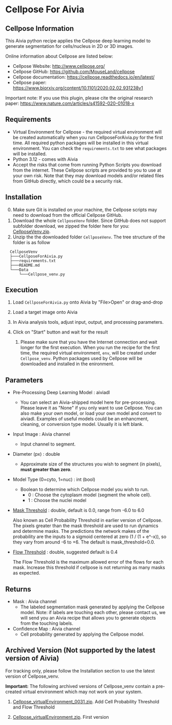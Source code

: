 # Cellpose For Aivia

## Cellpose Information

This Aivia python recipe applies the Cellpose deep learning model to generate segmentation for cells/nucleus in 2D or 3D images.

Online information about Cellpose are listed below:

* Cellpose Website: http://www.cellpose.org/
* Cellpose GitHub: https://github.com/MouseLand/cellpose
* Cellpose documentation: https://cellpose.readthedocs.io/en/latest/
* Cellpose paper: https://www.biorxiv.org/content/10.1101/2020.02.02.931238v1

Important note: If you use this plugin, please cite the original research paper:  https://www.nature.com/articles/s41592-020-01018-x

## Requirements

* Virtual Environment for Cellpose - the required virtual environment will be created automatically when you run CellposeForAivia.py for the first time. All required python packages will be installed in this virtual environment. You can check the `requirements.txt` to see what packages will be installed.
* Python 3.12 - comes with Aivia
* Accept the risks that come from running Python Scripts you download from the internet. These Cellpose scripts are provided to you to use at your own risk. Note that they may download models and/or related files from GitHub directly, which could be a security risk.


## Installation

0. Make sure Git is installed on your machine, the Cellpose scripts may need to download from the official Cellpose GitHub.
1. Download the whole `CellposeVenv` folder. Since GitHub does not support subfolder download, we zipped the folder here for you: [CellposeVenv.zip](../ZippedVenvFolders/CellposeVenv.zip).
2. Unzip the the downloaded folder `CellposeVenv`. The tree structure of the folder is as follow

```bash=
  CellposeVenv
  ├───CellposeForAivia.py
  ├───requirements.txt
  ├───README.md
  └───Data
      └───Cellpose_venv.py
```

## Execution

1. Load `CellposeForAivia.py` onto Aivia by "File>Open" or drag-and-drop

2. Load a target image onto Aivia

3. In Aivia analysis tools, adjust input, output, and processing parameters.

4. Click on "Start" button and wait for the result
    1. Please make sure that you have the Internet connection and wait longer for the first execution. When you run the recipe for the first time, the required virtual environment, `env`, will be created under `Cellpose_venv`. Python packages used by Cellpose will be downloaded and installed in the enironment.

## Parameters

* Pre-Processing Deep Learning Model : aiviadl
  * You can select an Aivia-shipped model here for pre-processing. Please leave it as "None" if you only want to use Cellpose. You can also make your own model, or load your own model and convert to aiviadl. Examples of useful models could be an enhancment, cleaning, or conversion type model. Usually it is left blank. 

* Input Image : Aivia channel
  * Input channel to segment.

* Diameter (px) : double
  * Approximate size of the structures you wish to segment (in pixels), **must greater than zero**.

* Model Type (0=cyto, 1=nuc) : int (bool)
  * Boolean to determine which Cellpose model you wish to run.
    * 0 : Choose the cytoplasm model (segment the whole cell).
    * 1 : Choose the nuclei model

* [Mask Threshold](https://cellpose.readthedocs.io/en/latest/settings.html#mask-threshold) : double, default is 0.0, range from -6.0 to 6.0

    Also known as Cell Probability Threshold in earlier version of Cellpose. The pixels greater than the mask threshold are used to run dynamics and determine masks. The predictions the network makes of the probability are the inputs to a sigmoid centered at zero (1 / (1 + e^-x)), so they vary from around -6 to +6.  The default is mask_threshold=0.0.

* [Flow Threshold](https://cellpose.readthedocs.io/en/latest/settings.html#flow-threshold-aka-model-fit-threshold-in-gui) : double, suggested default is 0.4

    The Flow Threshold is the maximum allowed error of the flows for each mask.
    Increase this threshold if cellpose is not returning as many masks as expected.

## Returns

* Mask : Aivia channel
  * The labeled segmentation mask generated by applying the Cellpose model.
    Note: if labels are touching each other, please contact us, we will send you an Aivia recipe that allows you to generate objects from the touching labels.
* Confidence Map : Aivia channel
  * Cell probability generated by applying the Cellpose model.

## Archived Version (Not supported by the latest version of Aivia)

For tracking only, please follow the Installation section to use the latest version of Cellpose_venv.

**Important:** The following archived versions of Cellpose_venv contain a pre-created virtual environment which may not work on your system.

1. [Cellpose_virtualEnvironment_0031.zip](https://www.dropbox.com/s/5cjusygca6ibdeo/Cellpose_virtualEnvironment_0031.zip?dl=0). Add Cell Probability Threshold and Flow Threshold

2. [Cellpose_virtualEnvironment.zip](https://www.dropbox.com/s/0dczdliehhqj0wr/Cellpose_virtualEnvironment.zip?dl=1). First version
